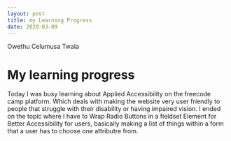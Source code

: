 ```yaml
---
layout: post
title: my Learning Progress
date: 2020-03-09
---
```


Owethu Celumusa Twala

# My learning progress 

Today I was busy learning about Applied Accessibility on the freecode camp platform. Which deals with making the website very user friendly to people that struggle with their disability or having impaired vision. I ended on the topic where I have to Wrap Radio Buttons in a fieldset Element for Better Accessibility for users, basically making a list of things within a form that a user has to choose one attributre from.